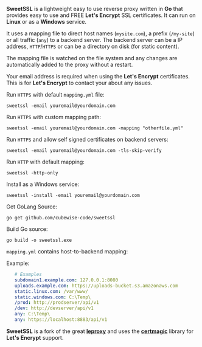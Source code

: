 **SweetSSL** is a lightweight easy to use reverse proxy written in **Go** that provides easy to use and FREE **Let's Encrypt** SSL certificates. It can run on **Linux** or as a **Windows** service.

It uses a mapping file to direct host names (`mysite.com`), a prefix (`/my-site`) or all traffic (`any`) to a backend server. The backend server can be a IP address, `HTTP`/`HTTPS` or can be a directory on disk (for static content).

The mapping file is watched on the file system and any changes are automatically added to the proxy without a restart.

Your email address is required when using the **Let's Encrypt** certificates. This is for **Let's Encrypt** to contact your about any issues.

Run `HTTPS` with default `mapping.yml` file:

	sweetssl -email youremail@yourdomain.com

Run `HTTPS` with custom mapping path:

	sweetssl -email youremail@yourdomain.com -mapping "otherfile.yml"

Run `HTTPS` and allow self signed certificates on backend servers:

	sweetssl -email youremail@yourdomain.com -tls-skip-verify

Run `HTTP` with default mapping:

	sweetssl -http-only

Install as a Windows service:

	sweetssl -install -email youremail@yourdomain.com

Get GoLang Source:

	go get github.com/cubewise-code/sweetssl

Build Go source:

	go build -o sweetssl.exe


`mapping.yml` contains host-to-backend mapping:

Example:

```yaml
   # Examples
   subdomain1.example.com: 127.0.0.1:8080
   uploads.example.com: https://uploads-bucket.s3.amazonaws.com
   static.linux.com: /var/www/
   static.windows.com: C:\Temp\
   /prod: http://prodserver/api/v1
   /dev: http://devserver/api/v1
   any: C:\Temp\
   any: https://localhost:8883/api/v1
```

**SweetSSL** is a fork of the great [**leproxy**](https://github.com/artyom/leproxy) and uses the [**certmagic**](https://github.com/mholt/certmagic) library for **Let's Encrypt** support.
